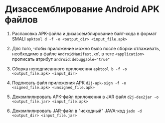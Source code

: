 # Дизассемблирование Android APK файлов

1. Распаковка APK-файла и дизассемблирование байт-кода в формат SMALI
`apktool d -f -o <output_dir> <input_file.apk>`

2. Для того, чтобы приложение можно было после сборки отлаживать, необходимо в файле `AndroidManifest.xml` в теге `<application>` прописать атрибут `android:debuggable="true"`

3. Сборка неподписанного приложения
`apktool b -f -o <output_file.apk> <input_dir>`

4. Подписать файл приложения APK
`d2j-apk-sign -f -o <signed_file.apk> <unsigned_file.apk>`

5. Декомпилировать APK-файл приложения в JAR файл
`d2j-dex2jar -o <output_file.jar> <input_file.apk>`

6. Декомпилировать JAR-файл в "исходный" JAVA-код
`jadx -d <output_dir> <input_file.jar>`
